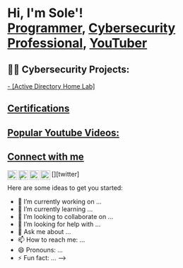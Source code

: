 <h1>Hi, I'm Sole'! <br/><a href="">Programmer</a>, <a href="https://www.linkedin.com/in/sole-witt-aa3551260/">Cybersecurity Professional</a>, <a href="https://www.youtube.com/@Enygma5011/featured">YouTuber</a></h1>

<h2>👨‍💻 Cybersecurity Projects:</h2>
<a href="file:///home/lisbeth/Downloads/Screenshot%202024-05-07%20at%2003-39-48%20Activity%20Manage%20authorization%20Qwiklabs.png" /a>
- [Active Directory Home Lab]

<h2> Certifications </h2>

<h2> Popular Youtube Videos:</h2>


<h2> Connect with me </h2>

[<img align="left" alt="enygmareviews | YouTube" width="22px" src="https://cdn.jsdelivr.net/npm/simple-icons@v3/icons/youtube.svg" />][youtube]
[<img align="left" alt=" | Twitter" width="22px" src="https://cdn.jsdelivr.net/npm/simple-icons@v3/icons/twitter.svg" />][twitter]
[<img align="left" alt="solewitt | LinkedIn" width="22px" src="https://cdn.jsdelivr.net/npm/simple-icons@v3/icons/linkedin.svg" />][linkedin]
[<img align="left" alt="thejoker_202| Instagram" width="22px" src="https://cdn.jsdelivr.net/npm/simple-icons@v3/icons/instagram.svg" />][instagram]


[youtube]: https://www.youtube.com/channel/UCkYKDyLl-HcI8eN22_MIHiw

[instagram]:https://www.instagram.com/thejoker_202/

[linkedin]: https://www.linkedin.com/in/sole-witt-aa3551260/



Here are some ideas to get you started:

- 🔭 I’m currently working on ...
- 🌱 I’m currently learning ...
- 👯 I’m looking to collaborate on ...
- 🤔 I’m looking for help with ...
- 💬 Ask me about ...
- 📫 How to reach me: ...
- 😄 Pronouns: ...
- ⚡ Fun fact: ...
-->
